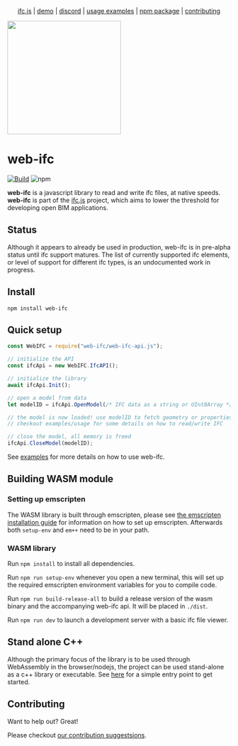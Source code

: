 
<p align="center">
  <a href="https://ifcjs.github.io/info/">ifc.js</a>
  |
  <a href="https://tomvandig.github.io/web-ifc/examples/viewer/index.html">demo</a>
  |
  <a href="https://discord.com/invite/g7Uzn2KSwB">discord</a>
  |
  <a href="https://github.com/tomvandig/web-ifc/tree/main/examples/usage/src">usage examples</a>
  |
  <a href="https://www.npmjs.com/package/web-ifc">npm package</a>
  |
  <a href="https://github.com/tomvandig/web-ifc/blob/main/contributing.md">contributing</a>
</p>

<img src="https://ifcjs.github.io/info/img/logo.svg" width="256">
<h1>web-ifc</h1>

[![Build](https://github.com/tomvandig/web-ifc/actions/workflows/build.yml/badge.svg)](https://github.com/tomvandig/web-ifc/actions/workflows/build.yml)
![npm](https://img.shields.io/npm/dw/web-ifc)

**web-ifc** is a javascript library to read and write ifc files, at native speeds. **web-ifc** is part of the [ifc.js](https://ifcjs.github.io/info/) project, which aims to lower the threshold for developing open BIM applications.

## Status

Although it appears to already be used in production, web-ifc is in pre-alpha status until ifc support matures. The list of currently supported ifc elements, or level of support for different ifc types, is an undocumented work in progress.

## Install

`npm install web-ifc`

## Quick setup

```JavaScript
const WebIFC = require("web-ifc/web-ifc-api.js");

// initialize the API
const ifcApi = new WebIFC.IfcAPI();

// initialize the library
await ifcApi.Init();

// open a model from data
let modelID = ifcApi.OpenModel(/* IFC data as a string or UInt8Array */, /* optional settings object */, );

// the model is now loaded! use modelID to fetch geometry or properties
// checkout examples/usage for some details on how to read/write IFC

// close the model, all memory is freed
ifcApi.CloseModel(modelID);

```

See [examples](https://github.com/tomvandig/web-ifc/tree/main/examples/usage/src) for more details on how to use web-ifc.

## Building WASM module

### Setting up emscripten

The WASM library is built through emscripten, please see [the emscripten installation guide](https://emscripten.org/docs/getting_started/downloads.html) for information on how to set up emscripten. Afterwards both `setup-env` and `em++` need to be in your path.

### WASM library

Run `npm install` to install all dependencies.

Run `npm run setup-env` whenever you open a new terminal, this will set up the required emscripten environment variables for you to compile code.

Run `npm run build-release-all` to build a release version of the wasm binary and the accompanying web-ifc api. It will be placed in `./dist`.

Run `npm run dev` to launch a development server with a basic ifc file viewer.

## Stand alone C++

Although the primary focus of the library is to be used through WebAssembly in the browser/nodejs, the project can be used stand-alone as a c++ library or executable. See [here](https://github.com/tomvandig/web-ifc/blob/main/src/wasm/web-ifc-test.cpp) for a simple entry point to get started.

## Contributing

Want to help out? Great!

Please checkout [our contribution suggestsions](https://github.com/tomvandig/web-ifc/blob/main/contributing.md).
